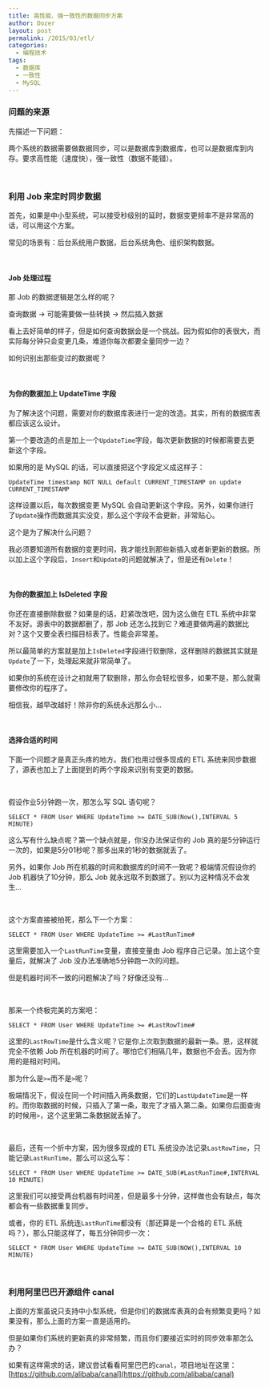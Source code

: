 ```yaml
---
title: 高性能、强一致性的数据同步方案
author: Dozer
layout: post
permalink: /2015/03/etl/
categories:
  - 编程技术
tags:
  - 数据库
  - 一致性
  - MySQL
---
```


### 问题的来源

先描述一下问题：

两个系统的数据需要做数据同步，可以是数据库到数据库，也可以是数据库到内存。要求高性能（速度快），强一致性（数据不能错）。

<!--more-->

&nbsp;

### 利用 Job 来定时同步数据

首先，如果是中小型系统，可以接受秒级别的延时，数据变更频率不是非常高的话，可以用这个方案。

常见的场景有：后台系统用户数据，后台系统角色、组织架构数据。

&nbsp;

#### Job 处理过程

那 Job 的数据逻辑是怎么样的呢？

查询数据 -> 可能需要做一些转换 -> 然后插入数据

看上去好简单的样子，但是如何查询数据会是一个挑战。因为假如你的表很大，而实际每分钟只会变更几条，难道你每次都要全量同步一边？

如何识别出那些变过的数据呢？

&nbsp;

#### 为你的数据加上 UpdateTime 字段

为了解决这个问题，需要对你的数据库表进行一定的改造。其实，所有的数据库表都应该这么设计。

第一个要改造的点是加上一个`UpdateTime`字段，每次更新数据的时候都需要去更新这个字段。

如果用的是 MySQL 的话，可以直接把这个字段定义成这样子：

`UpdateTime timestamp NOT NULL default CURRENT_TIMESTAMP on update CURRENT_TIMESTAMP`

这样设置以后，每次数据变更 MySQL 会自动更新这个字段。另外，如果你进行了`Update`操作而数据其实没变，那么这个字段不会更新，非常贴心。

这个是为了解决什么问题？

我必须要知道所有数据的变更时间，我才能找到那些新插入或者新更新的数据。所以加上这个字段后，`Insert`和`Update`的问题就解决了，但是还有`Delete`！

&nbsp;

#### 为你的数据加上 IsDeleted 字段

你还在直接删除数据？如果是的话，赶紧改改吧，因为这么做在 ETL 系统中非常不友好。源表中的数据都删了，那 Job 还怎么找到它？难道要做两遍的数据比对？这个又要全表扫描目标表了。性能会非常差。

所以最简单的方案就是加上`IsDeleted`字段进行软删除，这样删除的数据其实就是`Update`了一下，处理起来就非常简单了。

如果你的系统在设计之初就用了软删除，那么你会轻松很多，如果不是，那么就需要修改你的程序了。

相信我，越早改越好！除非你的系统永远那么小…

&nbsp;

#### 选择合适的时间

下面一个问题才是真正头疼的地方。我们也用过很多现成的 ETL 系统来同步数据了，源表也加上了上面提到的两个字段来识别有变更的数据。


&nbsp;

假设作业5分钟跑一次，那怎么写 SQL 语句呢？

`SELECT * FROM User WHERE UpdateTime >= DATE_SUB(Now(),INTERVAL 5 MINUTE)`

这么写有什么缺点呢？第一个缺点就是，你没办法保证你的 Job 真的是5分钟运行一次的，如果是5分01秒呢？那多出来的1秒的数据就丢了。

另外，如果你 Job 所在机器的时间和数据库的时间不一致呢？极端情况假设你的 Job 机器快了10分钟，那么 Job 就永远取不到数据了。别以为这种情况不会发生…

&nbsp;

这个方案直接被拍死，那么下一个方案：

`SELECT * FROM User WHERE UpdateTime >= #LastRunTime#`

这里需要加入一个`LastRunTime`变量，直接变量由 Job 程序自己记录。加上这个变量后，就解决了 Job 没办法准确地5分钟跑一次的问题。

但是机器时间不一致的问题解决了吗？好像还没有…

&nbsp;

那来一个终极完美的方案吧：

`SELECT * FROM User WHERE UpdateTime >= #LastRowTime#`

这里的`LastRowTime`是什么含义呢？它是你上次取到数据的最新一条。恩，这样就完全不依赖 Job 所在机器的时间了。哪怕它们相隔几年，数据也不会丢。因为你用的是相对时间。

那为什么是`>=`而不是`>`呢？

极端情况下，假设在同一个时间插入两条数据，它们的`LastUpdateTime`是一样的。而你取数据的时候，只插入了第一条，取完了才插入第二条。如果你后面查询的时候用`>`，这个这里第二条数据就丢掉了。

&nbsp;

最后，还有一个折中方案，因为很多现成的 ETL 系统没办法记录`LastRowTime`，只能记录`LastRunTime`，那么可以这么写：

`SELECT * FROM User WHERE UpdateTime >= DATE_SUB(#LastRunTime#,INTERVAL 10 MINUTE)`

这里我们可以接受两台机器有时间差，但是最多十分钟，这样做也会有缺点，每次都会有一些数据重复同步。

或者，你的 ETL 系统连`LastRunTime`都没有（那还算是一个合格的 ETL 系统吗？），那么只能这样了，每五分钟同步一次：

`SELECT * FROM User WHERE UpdateTime >= DATE_SUB(NOW(),INTERVAL 10 MINUTE)`




&nbsp;

### 利用阿里巴巴开源组件 canal

上面的方案虽说只支持中小型系统，但是你们的数据库表真的会有频繁变更吗？如果没有，那么上面的方案一直是适用的。

但是如果你们系统的更新真的非常频繁，而且你们要接近实时的同步效率那怎么办？

如果有这样需求的话，建议尝试看看阿里巴巴的`canal`，项目地址在这里：[https://github.com/alibaba/canal](https://github.com/alibaba/canal)